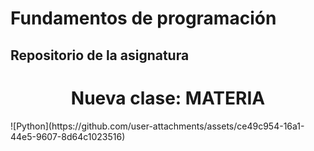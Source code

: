 # Fundamentos de programación

## Repositorio de la asignatura 

<h1 align="center"> Nueva clase: MATERIA </h1>
![Python](https://github.com/user-attachments/assets/ce49c954-16a1-44e5-9607-8d64c1023516)

